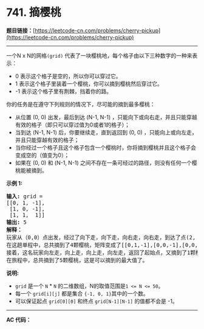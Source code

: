# 741. 摘樱桃

**题目链接：**[https://leetcode-cn.com/problems/cherry-pickup](https://leetcode-cn.com/problems/cherry-pickup)

---

<div class="content__1Y2H">
 <div class="notranslate">
  <p>一个N x N的网格<code>(grid)</code>&nbsp;代表了一块樱桃地，每个格子由以下三种数字的一种来表示：</p> 
  <ul> 
   <li>0 表示这个格子是空的，所以你可以穿过它。</li> 
   <li>1 表示这个格子里装着一个樱桃，你可以摘到樱桃然后穿过它。</li> 
   <li>-1 表示这个格子里有荆棘，挡着你的路。</li> 
  </ul> 
  <p>你的任务是在遵守下列规则的情况下，尽可能的摘到最多樱桃：</p> 
  <ul> 
   <li>从位置&nbsp;(0, 0) 出发，最后到达 (N-1, N-1) ，只能向下或向右走，并且只能穿越有效的格子（即只可以穿过值为0或者1的格子）；</li> 
   <li>当到达 (N-1, N-1) 后，你要继续走，直到返回到 (0, 0) ，只能向上或向左走，并且只能穿越有效的格子；</li> 
   <li>当你经过一个格子且这个格子包含一个樱桃时，你将摘到樱桃并且这个格子会变成空的（值变为0）；</li> 
   <li>如果在 (0, 0) 和 (N-1, N-1) 之间不存在一条可经过的路径，则没有任何一个樱桃能被摘到。</li> 
  </ul> 
  <p><strong>示例 1:</strong></p> 
  <pre class="language-text"><strong>输入:</strong> grid =
[[0, 1, -1],
 [1, 0, -1],
 [1, 1,  1]]
<strong>输出:</strong> 5
<strong>解释：</strong> 
玩家从（0,0）点出发，经过了向下走，向下走，向右走，向右走，到达了点(2, 2)。
在这趟单程中，总共摘到了4颗樱桃，矩阵变成了[[0,1,-1],[0,0,-1],[0,0,0]]。
接着，这名玩家向左走，向上走，向上走，向左走，返回了起始点，又摘到了1颗樱桃。
在旅程中，总共摘到了5颗樱桃，这是可以摘到的最大值了。
</pre> 
  <p><strong>说明:</strong></p> 
  <ul> 
   <li><code>grid</code> 是一个&nbsp;<code>N</code> * <code>N</code> 的二维数组，N的取值范围是<code>1 &lt;= N &lt;= 50</code>。</li> 
   <li>每一个&nbsp;<code>grid[i][j]</code> 都是集合&nbsp;<code>{-1, 0, 1}</code>其中的一个数。</li> 
   <li>可以保证起点&nbsp;<code>grid[0][0]</code>&nbsp;和终点&nbsp;<code>grid[N-1][N-1]</code>&nbsp;的值都不会是 -1。</li> 
  </ul> 
 </div>
</div>

---

**AC 代码：**

```java

```